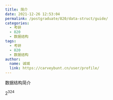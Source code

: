 ```yaml
---
title: 简介
date: 2021-12-26 12:53:04
permalink: /postgraduate/820/data-struct/guide/
categories: 
  - 考研
  - 820
  - 数据结构
tags: 
  - 考研
  - 820
  - 数据结构
author: 
  name: 诚城
  link: https://carveybunt.cn/user/profile/
---
```

数据结构简介

$2^324$